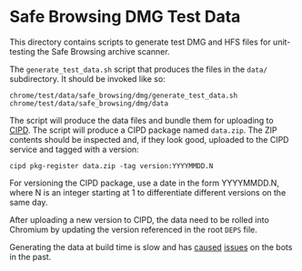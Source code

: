 # Safe Browsing DMG Test Data

This directory contains scripts to generate test DMG and HFS files for
unit-testing the Safe Browsing archive scanner.

The `generate_test_data.sh` script that produces the files in the `data/`
subdirectory. It should be invoked like so:

    chrome/test/data/safe_browsing/dmg/generate_test_data.sh chrome/test/data/safe_browsing/dmg/data

The script will produce the data files and bundle them for uploading to
[CIPD](../../../../../docs/cipd.md). The script will produce a CIPD package
named `data.zip`. The ZIP contents should be inspected and, if they look good,
uploaded to the CIPD service and tagged with a version:

    cipd pkg-register data.zip -tag version:YYYYMMDD.N

For versioning the CIPD package, use a date in the form YYYYMMDD.N, where N is
an integer starting at 1 to differentiate different versions on the same day.

After uploading a new version to CIPD, the data need to be rolled into Chromium
by updating the version referenced in the root `DEPS` file.

Generating the data at build time is slow and has [caused](https://crbug.com/696529)
[issues](https://crbug.com/817663) on the bots in the past.
